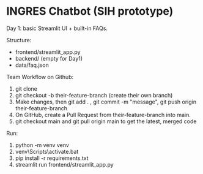 # INGRES Chatbot (SIH prototype)

Day 1: basic Streamlit UI + built-in FAQs.

Structure:
- frontend/streamlit_app.py
- backend/ (empty for Day1)
- data/faq.json

Team Workflow on Github:

1) git clone <url>
2) git checkout -b their-feature-branch (create their own branch)
3) Make changes, then 
    git add . , 
    git commit -m "message", 
    git push origin their-feature-branch
4) On GitHub, create a Pull Request from their-feature-branch into main.
5) git checkout main and git pull origin main to get the latest, merged code

Run:
1. python -m venv venv
2. venv\Scripts\activate.bat
3. pip install -r requirements.txt
4. streamlit run frontend/streamlit_app.py